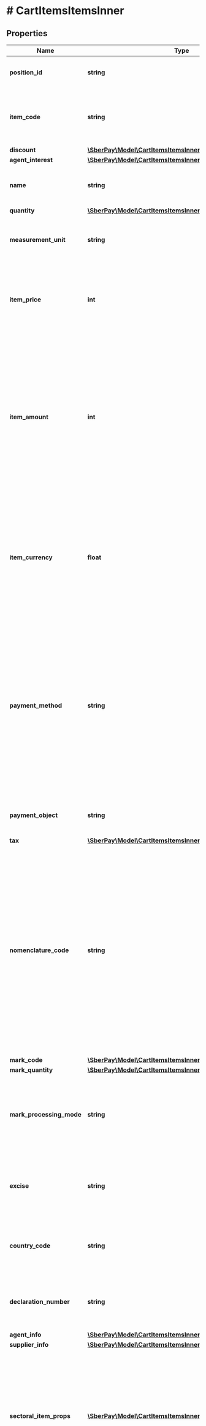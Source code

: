 # # CartItemsItemsInner

## Properties

Name | Type | Description | Notes
------------ | ------------- | ------------- | -------------
**position_id** | **string** | Уникальный идентификатор товарной позиции внутри Корзины |
**item_code** | **string** | Номер (идентификатор) товарной позиции в системе Клиента. Параметр должен быть уникальным в рамках запроса |
**discount** | [**\SberPay\Model\CartItemsItemsInnerDiscount**](CartItemsItemsInnerDiscount.md) |  | [optional]
**agent_interest** | [**\SberPay\Model\CartItemsItemsInnerAgentInterest**](CartItemsItemsInnerAgentInterest.md) |  | [optional]
**name** | **string** | __Тег ФФД 1030.__ Наименование или описание товарной позиции Корзины в свободной форме |
**quantity** | [**\SberPay\Model\CartItemsItemsInnerQuantity**](CartItemsItemsInnerQuantity.md) |  |
**measurement_unit** | **string** | __Тег ФФД 1197.__ Единица измерения предмета расчета. Передается только при использовании ФФД версии 1.05. | [optional]
**item_price** | **int** | __Тег ФФД 1079.__ Стоимость единицы товара/услуги в минимальных единицах валюты, с учетом скидок, баллов, бонусов и т.п. Обязателен для фискализации. |
**item_amount** | **int** | __Тег ФФД 1043.__ Итоговая стоимость позиции с учетом скидок, баллов, бонусов в минимальных единицах валюты. Должна соответствовать произведению количества товара в позиции и стоимости единицы товара. Обязательно для фискализации. Сумма всех товарных позиций Корзины должна быть равна сумме Заказа |
**item_currency** | **float** | Код валюты товарной позиции ISO 4217. Если не указан, считается равным валюте заказа. Все товарные позиции Корзины должны быть выражены в одной и той же валюте и должны совпадать с валютой оригинального Заказа | [optional]
**payment_method** | **string** | __Тег ФФД 1214.__ Признак способа расчета. Может принимать следующие значения:   * &#x60;full_prepayment&#x60; - Полная предоплата   * &#x60;prepayment&#x60; - Частичная предоплата   * &#x60;advance&#x60; - Аванс   * &#x60;full_payment&#x60; - Полный расчет. В том числе и с учетом аванса или предоплаты   * &#x60;partial_payment&#x60; - Частичный расчет и кредит   * &#x60;credit&#x60; - Кредит   * &#x60;credit_payment&#x60; - Оплата кредита |
**payment_object** | **string** | __Тег ФФД 1212.__ Признак предмета расчета. Значения в справочнике.  Предмет расчета                                                                                                                                        | ФФД 1.05               | ФФД 1.2 -------------------------------------------------------------------------------------------------------------------------------------------------------|------------------------|--------- Товар                                                                                                                                                  | commodity              | 1 Подакцизный товар без маркировки. Например, легковой автомобиль, моторное масло, сахаросодержащие напитки.                                             | excise                 | 2 Услуга                                                                                                                                                 | service                | 4 Работа                                                                                                                                                 | job                    | 3 Платеж. Передается, если формируется чек Аванса или Предоплаты                                                                                         | payment                | 10 Товар, подлежащий маркировке и имеющий код маркировки. Например, молочная продукция, товары легкой промышленности.                                     | отсутствует            | 33 Товар, подлежащий маркировке и не имеющий кода маркировки. Например, если код маркировки испорчен и не подлежит считыванию и восстановлению.           | отсутствует            | 32 Подакцизный маркированный товар, имеющий код маркировки                                                                                                | отсутствует            | 31 Ставка азартной игры                                                                                                                                   | gambling_bet           | 5 Лотерейный билет                                                                                                                                       | lottery                | 7 Результат интеллектуальной деятельности                                                                                                                | intellectual_activity  | 9 Курортный сбор                                                                                                                                         | отсутствует            | 18 Внереализационный доход. Может использоваться, например, в случае предъявления штрафа покупателю или невозможности вернуть остаток с подарочной карты. | non-operating_gain     | 15 Взнос в счет оплаты пени, штрафе, вознаграждении                                                                                                       | award                  | 12 Агентское вознаграждение                                                                                                                               | agent_commission       | 11 Имущественное право                                                                                                                                    | property_right         | 14 Страховые взносы                                                                                                                                       | insurance_premium      | 16 Торговый сбор                                                                                                                                          | sales_tax              | 17 Залог                                                                                                                                                  | deposit                | 19 О суммах произведенных расходов в соответствии со статьей 346.16                                                                                       | expense                | 20 Взносы на ОПС ИП                                                                                                                                       | pension_insurance_ip   | 21 Взносы на ОПС                                                                                                                                          | pension_insurance      | 22 Взносы на ОМС ИП                                                                                                                                       | medical_insurance_ip   | 23 Взносы на ОМС                                                                                                                                          | medical_insurance      | 24 Взносы на ОСС                                                                                                                                          | social_insurance       | 25 Платеж казино                                                                                                                                          | casino_payment         | 26 Выдача денежных средств банковским платежным агентом                                                                                                   | отсутствует            | 27 Иной предмет расчета                                                                                                                                   | another                | 13 |
**tax** | [**\SberPay\Model\CartItemsItemsInnerTax**](CartItemsItemsInnerTax.md) |  |
**nomenclature_code** | **string** | __Тег ФФД 1162.__ Используется только при продаже маркированных товаров. Код товара в шестнадцатиричном представлении, с пробелами. Передается при реализации маркированных товаров в ФФД 1.05. Максимальная длина 32 байта. Для касс АТОЛ Онлайн допускается прямая передача кода товара, считанного в формате GS1 Data Matrix. В таком случае сервис сам преобразует значение в необходимый шестнадцатиричный вид. | [optional]
**mark_code** | [**\SberPay\Model\CartItemsItemsInnerMarkCode**](CartItemsItemsInnerMarkCode.md) |  | [optional]
**mark_quantity** | [**\SberPay\Model\CartItemsItemsInnerMarkQuantity**](CartItemsItemsInnerMarkQuantity.md) |  | [optional]
**mark_processing_mode** | **string** | __Тег ФФД 2102.__ Режим обработки кода маркировки. Передается значение \&quot;0\&quot; при торговле маркированными товарами. Только для ФФД 1.2. | [optional]
**excise** | **string** | __Тег ФФД 1229.__ Используется при продаже подакцизных товаров. Сумма акциза в минимальных единицах валюты | [optional]
**country_code** | **string** | __Тег ФФД 1230.__ Используется при продаже подакцизных товаров. Код страны происхождения товара, 3 цифры. | [optional]
**declaration_number** | **string** | __Тег ФФД 1231.__ Используется при продаже подакцизных товаров. Номер таможенной декларации | [optional]
**agent_info** | [**\SberPay\Model\CartItemsItemsInnerAgentInfo**](CartItemsItemsInnerAgentInfo.md) |  | [optional]
**supplier_info** | [**\SberPay\Model\CartItemsItemsInnerSupplierInfo**](CartItemsItemsInnerSupplierInfo.md) |  | [optional]
**sectoral_item_props** | [**\SberPay\Model\CartItemsItemsInnerSectoralItemPropsInner[]**](CartItemsItemsInnerSectoralItemPropsInner.md) | __Тег ФФД 1260.__ Отраслевой реквизит предмета расчета. Передается, если в предмете расчета содержится маркированный товар и включение указанного реквизита предусмотрено нормативными актами для этой товарной группы. Только для ФФД 1.2. | [optional]
**user_data** | **string** | __Тег ФФД 1191.__ Дополнительный реквизит предмета расчета. Может включатся в чек с учетом особенностей сферы деятельности. | [optional]

[[Back to Model list]](../../README.md#models) [[Back to API list]](../../README.md#endpoints) [[Back to README]](../../README.md)
